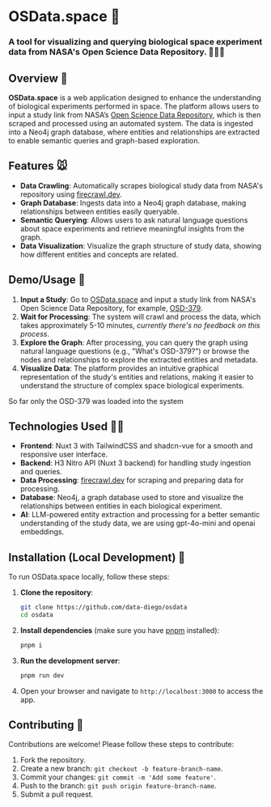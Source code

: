 # OSData.space 🔬

### A tool for visualizing and querying biological space experiment data from NASA's Open Science Data Repository. 🚀🧑‍🚀

## Overview 🌱

**OSData.space** is a web application designed to enhance the understanding of biological experiments performed in space. The platform allows users to input a study link from NASA’s [Open Science Data Repository](https://osdr.nasa.gov), which is then scraped and processed using an automated system. The data is ingested into a Neo4j graph database, where entities and relationships are extracted to enable semantic queries and graph-based exploration.

## Features 🐭

- **Data Crawling**: Automatically scrapes biological study data from NASA's repository using [firecrawl.dev](https://firecrawl.dev).
- **Graph Database**: Ingests data into a Neo4j graph database, making relationships between entities easily queryable.
- **Semantic Querying**: Allows users to ask natural language questions about space experiments and retrieve meaningful insights from the graph.
- **Data Visualization**: Visualize the graph structure of study data, showing how different entities and concepts are related.

## Demo/Usage 🦠

1. **Input a Study**: Go to [OSData.space](https://osdata.space) and input a study link from NASA's Open Science Data Repository, for example, [OSD-379](https://osdr.nasa.gov/bio/repo/data/studies/OSD-379).
2. **Wait for Processing**: The system will crawl and process the data, which takes approximately 5-10 minutes, *currently there's no feedback on this process*.
3. **Explore the Graph**: After processing, you can query the graph using natural language questions (e.g., "What's OSD-379?") or browse the nodes and relationships to explore the extracted entities and metadata.
4. **Visualize Data**: The platform provides an intuitive graphical representation of the study's entities and relations, making it easier to understand the structure of complex space biological experiments.

So far only the OSD-379 was loaded into the system

## Technologies Used 🧑‍💻

- **Frontend**: Nuxt 3 with TailwindCSS and shadcn-vue for a smooth and responsive user interface.
- **Backend**: H3 Nitro API (Nuxt 3 backend) for handling study ingestion and queries.
- **Data Processing**: [firecrawl.dev](https://firecrawl.dev) for scraping and preparing data for processing.
- **Database**: Neo4j, a graph database used to store and visualize the relationships between entities in each biological experiment.
- **AI**: LLM-powered entity extraction and processing for a better semantic understanding of the study data, we are using gpt-4o-mini and openai embeddings.

## Installation (Local Development) 💪

To run OSData.space locally, follow these steps:

1. **Clone the repository**:
    ```bash
    git clone https://github.com/data-diego/osdata
    cd osdata
    ```

2. **Install dependencies** (make sure you have [pnpm](https://pnpm.io/) installed):
    ```bash
    pnpm i
    ```

3. **Run the development server**:
    ```bash
    pnpm run dev
    ```

4. Open your browser and navigate to `http://localhost:3000` to access the app.

## Contributing 🥸

Contributions are welcome! Please follow these steps to contribute:

1. Fork the repository.
2. Create a new branch: `git checkout -b feature-branch-name`.
3. Commit your changes: `git commit -m 'Add some feature'`.
4. Push to the branch: `git push origin feature-branch-name`.
5. Submit a pull request.
